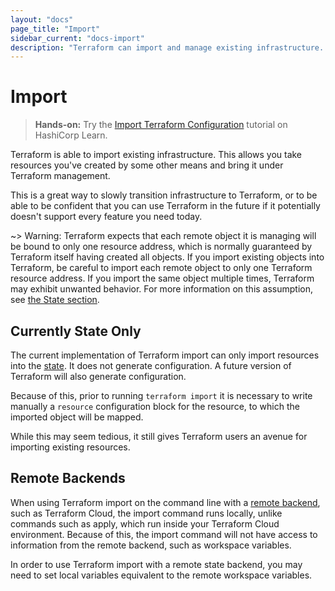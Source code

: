 ```yaml
---
layout: "docs"
page_title: "Import"
sidebar_current: "docs-import"
description: "Terraform can import and manage existing infrastructure. This can help you slowly transition your infrastructure to Terraform."
---
```


# Import

> **Hands-on:** Try the [Import Terraform Configuration](https://learn.hashicorp.com/tutorials/terraform/state-import?in=terraform/state&utm_source=WEBSITE&utm_medium=WEB_IO&utm_offer=ARTICLE_PAGE&utm_content=DOCS) tutorial on HashiCorp Learn.

Terraform is able to import existing infrastructure. This allows you take
resources you've created by some other means and bring it under Terraform
management.

This is a great way to slowly transition infrastructure to Terraform, or
to be able to be confident that you can use Terraform in the future if it
potentially doesn't support every feature you need today.

~> Warning: Terraform expects that each remote object it is managing will be
bound to only one resource address, which is normally guaranteed by Terraform
itself having created all objects. If you import existing objects into Terraform,
be careful to import each remote object to only one Terraform resource address.
If you import the same object multiple times, Terraform may exhibit unwanted
behavior. For more information on this assumption, see
[the State section](/docs/language/state/index.html).

## Currently State Only

The current implementation of Terraform import can only import resources
into the [state](/docs/language/state/index.html). It does not generate configuration. A future
version of Terraform will also generate configuration.

Because of this, prior to running `terraform import` it is necessary to write
manually a `resource` configuration block for the resource, to which the
imported object will be mapped.

While this may seem tedious, it still gives Terraform users an avenue for
importing existing resources.

## Remote Backends

When using Terraform import on the command line with a [remote
backend](/docs/language/settings/backends/remote.html), such as Terraform Cloud, the import
command runs locally, unlike commands such as apply, which run inside your
Terraform Cloud environment. Because of this, the import command will not have
access to information from the remote backend, such as workspace variables.

In order to use Terraform import with a remote state backend, you may need to
set local variables equivalent to the remote workspace variables.
